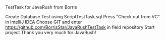 TestTask for JavaRush from Borris

Create Database Test using ScriptTestTask.sql
Press "Check out from VC" in IntelliJ IDEA
Choose GIT and enter https://github.com/BorrisStar/JavaRushTestTask in field repository
Start project
Thank you very much for JavaRush!

